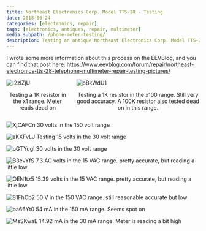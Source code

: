 ```yaml
---
title: Northeast Electronics Corp. Model TTS-28 - Testing
date: 2018-06-24
categories: [electronics, repair]
tags: [electronics, antiques, repair, multimeter]
media_subpath: /phone-meter-testing/
description: Testing an antique Northeast Electronics Corp. Model TTS-28.
---
```

I wrote some more information about this process on the EEVBlog, and you can find that post here:
https://www.eevblog.com/forum/repair/northeast-electronics-tts-28-telephone-multimeter-repair-testing-pictures/



<div style="display: flex; justify-content: center; gap: 20px; align-items: center;">
  <div>
    <img src="i2zlZjU.jpeg" alt="i2zlZjU" style="height: auto;">
    <p style="text-align: center;">Testing a 1K resistor in the x1 range. Meter reads dead on</p>    
  </div>
  <div>
    <img src="oBkWdU1.jpeg" alt="oBkWdU1" style="height: auto;">
    <p style="text-align: center;">Testing a 1K resistor in the x100 range. Still very good accuracy.
A 100K resistor also tested dead on in this range.</p>
  </div>
</div>


![XjCAFCn](XjCAFCn.jpeg)
30 volts in the 150 volt range

![aKXFvLJ](aKXFvLJ.jpeg)
Testing 15 volts in the 30 volt range

![pGTYugI](pGTYugI.jpeg)
30 volts in the 30 volt range

![B3evYfS](B3evYfS.jpeg)
7.3 AC volts in the 15 VAC range. pretty accurate, but reading a little low

![OEN1tz5](OEN1tz5.jpeg)
15.39  volts in the 15 VAC range. pretty accurate, but reading a little low

![81FhCb2](81FhCb2.jpeg)
50 V in the 150 VAC range. still reasonable accurate but low

![ba66Yt0](ba66Yt0.jpeg)
54 mA in the 150 mA range. Seems spot on

![MsSKwaE](MsSKwaE.jpeg)
14.92 mA in the 30 mA range. Meter is reading a bit high
